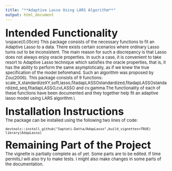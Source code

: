 ```yaml
---
title: "**Adaptive Lasso Using LARS Algorithm**"
output: html_document
---
```

<font size = "6"> **Intended Functionality**\
<font size = "2">\vspace{0.05cm} This package consists of the necessary functions to fit an Adaptive Lasso to a data. There exists certain scenarios where ordinary Lasso turns out to be inconsistent. The main reason for such a discrepancy is that Lasso does not always enjoy oracle properties. In such a case, it is convenient to take resort to Adaptive Lasso technique which satisfies the oracle properties, that is, it has the ability to perform the same asymptotically, as if we knew the true specification of the model beforehand. Such an algorithm was proposed by Zou(2006). This package consists of 9 functions: scale_X,standardizeXY,soft,lasso,fitadapLASSOstandardized,fitadapLASSOstandardized_seq,fitadapLASSO,cvLASSO and cv.gamma.The functionality of each of these functions have been documented and they together help fit an adaptive lasso model using LARS algorithm.\

<font size = "6"> **Installation Instructions**\
<font size = "2"> The package can be installed using the following two lines of code:
```{r}
devtools::install_github("Saptati-Datta/AdapLasso",build_vignettes=TRUE)
library(AdapLasso)

```
<font size = "6"> **Remaining Part of the Project**\
<font size = "2"> The vignette is partially complete as of yet. Some parts are to be edited. If time permits,I will also try to make tests. I might also make changes in some parts of the documentation.
